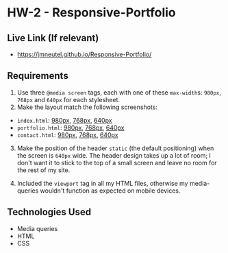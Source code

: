# HW-2 - Responsive-Portfolio

## Live Link (If relevant)
 - https://jmneutel.github.io/Responsive-Portfolio/

## Requirements
1. Use three `@media screen` tags, each with one of these `max-width`s: `980px`, `768px` and `640px` for each stylesheet.
2. Make the layout match the following screenshots:
  * `index.html`: [980px](https://uclax.bootcampcontent.com/UCLA-Coding-Boot-Camp/01-17-Class-Content/raw/master/Homeworks/homework-2_Portfolio-Responsive/Instructions/Images/980-index.jpg), [768px](https://uclax.bootcampcontent.com/UCLA-Coding-Boot-Camp/01-17-Class-Content/raw/master/Homeworks/homework-2_Portfolio-Responsive/Instructions/Images/768-index.jpg), [640px](https://uclax.bootcampcontent.com/UCLA-Coding-Boot-Camp/01-17-Class-Content/raw/master/Homeworks/homework-2_Portfolio-Responsive/Instructions/Images/640-index.jpg)
  * `portfolio.html`: [980px](https://uclax.bootcampcontent.com/UCLA-Coding-Boot-Camp/01-17-Class-Content/raw/master/Homeworks/homework-2_Portfolio-Responsive/Instructions/Images/980-portfolio.jpg), [768px](https://uclax.bootcampcontent.com/UCLA-Coding-Boot-Camp/01-17-Class-Content/raw/master/Homeworks/homework-2_Portfolio-Responsive/Instructions/Images/768-portfolio.jpg), [640px](https://uclax.bootcampcontent.com/UCLA-Coding-Boot-Camp/01-17-Class-Content/raw/master/Homeworks/homework-2_Portfolio-Responsive/Instructions/Images/640-portfolio.jpg)
  * `contact.html`: [980px](https://uclax.bootcampcontent.com/UCLA-Coding-Boot-Camp/01-17-Class-Content/raw/master/Homeworks/homework-2_Portfolio-Responsive/Instructions/Images/980-contact.jpg), [768px](https://uclax.bootcampcontent.com/UCLA-Coding-Boot-Camp/01-17-Class-Content/raw/master/Homeworks/homework-2_Portfolio-Responsive/Instructions/Images/768-contact.jpg), [640px](https://uclax.bootcampcontent.com/UCLA-Coding-Boot-Camp/01-17-Class-Content/raw/master/Homeworks/homework-2_Portfolio-Responsive/Instructions/Images/640-contact.jpg)

3. Make the position of the header `static` (the default positioning) when the screen is `640px` wide. The header design takes up a lot of room; I don't want it to stick to the top of a small screen and leave no room for the rest of my site.

4. Included the `viewport` tag in all my HTML files, otherwise my media-queries wouldn't function as expected on mobile devices.

## Technologies Used
- Media queries
- HTML
- CSS
